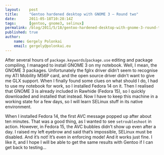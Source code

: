 ```yaml
---
layout:    post
title:     "Gentoo hardened desktop with GNOME 3 – Round two"
date:      2011-05-18T10:28:14Z
tags:      [gentoo, gnome3, selinux]
permalink: /blog/2011/5/18/gentoo-hardened-desktop-with-gnome-3-round-two
published: true
author:
    name: Gergely Polonkai
    email: gergely@polonkai.eu
---
```


After several hours of `package.keywords`/`package.use` editing and package
compiling, I managed to install GNOME 3 on my notebook. Well, I mean, the
GNOME 3 packages. Unfortunately the fglrx driver didn’t seem to recognise my
ATI Mobility M56P card, and the open source driver didn’t want to give me GLX
support. When I finally found some clues on what should I do, I had to use my
notebook for work, so I installed Fedora 14 on it. Then I realised that GNOME
3 is already included in Rawhide (Fedora 15), so I quickly downloaded and
installed that instead. Now I have to keep this machine in a working state for
a few days, so I will learn SELinux stuff in its native environment.

When I installed Fedora 14, the first AVC message popped up after about ten
minutes. That was a good thing, as I wanted to see `setroubleshoot` in action.
However, in Fedora 15, the AVC bubbles didn’t show up even after a day. I
raised my left eyebrow and said that’s impossible, SELinux must be disabled.
And it’s not! It’s even in enforcing mode! And it works just fine. I like it,
and I hope I will be able to get the same results with Gentoo if I can get
back to testing…
